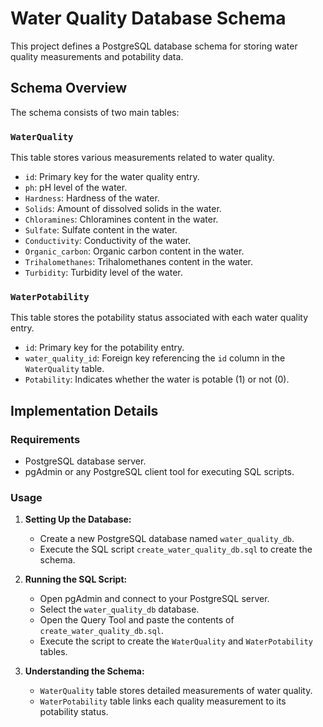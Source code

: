 # Water Quality Database Schema

This project defines a PostgreSQL database schema for storing water quality measurements and potability data.

## Schema Overview

The schema consists of two main tables:

### `WaterQuality`

This table stores various measurements related to water quality.

- `id`: Primary key for the water quality entry.
- `ph`: pH level of the water.
- `Hardness`: Hardness of the water.
- `Solids`: Amount of dissolved solids in the water.
- `Chloramines`: Chloramines content in the water.
- `Sulfate`: Sulfate content in the water.
- `Conductivity`: Conductivity of the water.
- `Organic_carbon`: Organic carbon content in the water.
- `Trihalomethanes`: Trihalomethanes content in the water.
- `Turbidity`: Turbidity level of the water.

### `WaterPotability`

This table stores the potability status associated with each water quality entry.

- `id`: Primary key for the potability entry.
- `water_quality_id`: Foreign key referencing the `id` column in the `WaterQuality` table.
- `Potability`: Indicates whether the water is potable (1) or not (0).

## Implementation Details

### Requirements

- PostgreSQL database server.
- pgAdmin or any PostgreSQL client tool for executing SQL scripts.

### Usage

1. **Setting Up the Database:**

   - Create a new PostgreSQL database named `water_quality_db`.
   - Execute the SQL script `create_water_quality_db.sql` to create the schema.

2. **Running the SQL Script:**

   - Open pgAdmin and connect to your PostgreSQL server.
   - Select the `water_quality_db` database.
   - Open the Query Tool and paste the contents of `create_water_quality_db.sql`.
   - Execute the script to create the `WaterQuality` and `WaterPotability` tables.

3. **Understanding the Schema:**

   - `WaterQuality` table stores detailed measurements of water quality.
   - `WaterPotability` table links each quality measurement to its potability status.
